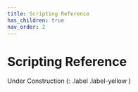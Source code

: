```yaml
---
title: Scripting Reference
has_children: true
nav_order: 2
---
```


# Scripting Reference
Under Construction
{: .label .label-yellow }